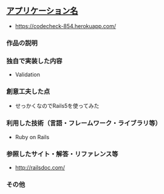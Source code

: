 ## [アプリケーション名](DeployしたHerokuのURLをこちらに記入してください)
- https://codecheck-854.herokuapp.com/

### 作品の説明

### 独自で実装した内容
- Validation

### 創意工夫した点
- せっかくなのでRails5を使ってみた

### 利用した技術（言語・フレームワーク・ライブラリ等）
- Ruby on Rails

### 参照したサイト・解答・リファレンス等
- http://railsdoc.com/

### その他
